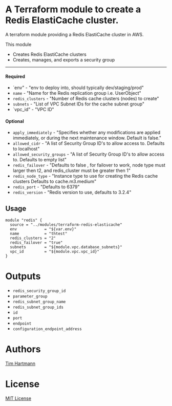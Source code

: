 A Terraform module to create a Redis ElastiCache cluster.
===========

A terraform module providing a Redis ElastiCache cluster in AWS.

This module

- Creates Redis ElastiCache clusters
- Creates, manages, and exports a security group

----------------------
#### Required
- `env" - "env to deploy into, should typically dev/staging/prod"
- `name` - "Name for the Redis replication group i.e. UserObject"
- `redis_clusters` - "Number of Redis cache clusters (nodes) to create"
- `subnets` - "List of VPC Subnet IDs for the cache subnet group"
- `vpc_id"  - "VPC ID"


#### Optional

- `apply_immediately` - "Specifies whether any modifications are applied immediately, or during the next maintenance window. Default is false."
- `allowed_cidr` - "A list of Security Group ID's to allow access to. Defaults to localhost"
- `allowed_security_groups` - "A list of Security Group ID's to allow access to. Defaults to empty list"
- `redis_failover` - "Defaults to false , for failover to work, node type must larger then t2, and redis_cluster must be greater then 1"
- `redis_node_type` - "Instance type to use for creating the Redis cache clusters Defaults to cache.m3.medium"
- `redis_port` - "Defaults to 6379"
- `redis_version` - "Redis version to use, defaults to 3.2.4"

Usage
-----

```hcl
module "redis" {
  source = "../modules/terraform-redis-elasticache"
  env            = "${var.env}"
  name           = "thtest"
  redis_clusters = "2"
  redis_failover = "true"
  subnets        = "${module.vpc.database_subnets}"
  vpc_id         = "${module.vpc.vpc_id}"
}
```

Outputs
=======

- `redis_security_group_id`
- `parameter_group`
- `redis_subnet_group_name`
- `redis_subnet_group_ids`
- `id`
- `port`
- `endpoint`
- `configuration_endpoint_address`


Authors
=======

[Tim Hartmann](https://github.com/tfhartmann)

License
=======

[MIT License](LICENSE)
